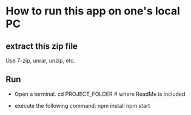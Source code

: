 # How to run this app on one's local PC

## extract this zip file
Use 7-zip, unrar, unzip, etc.

## Run
- Open a terminal.
cd PROJECT_FOLDER # where ReadMe is included

- execute the following command:
npm install
npm start